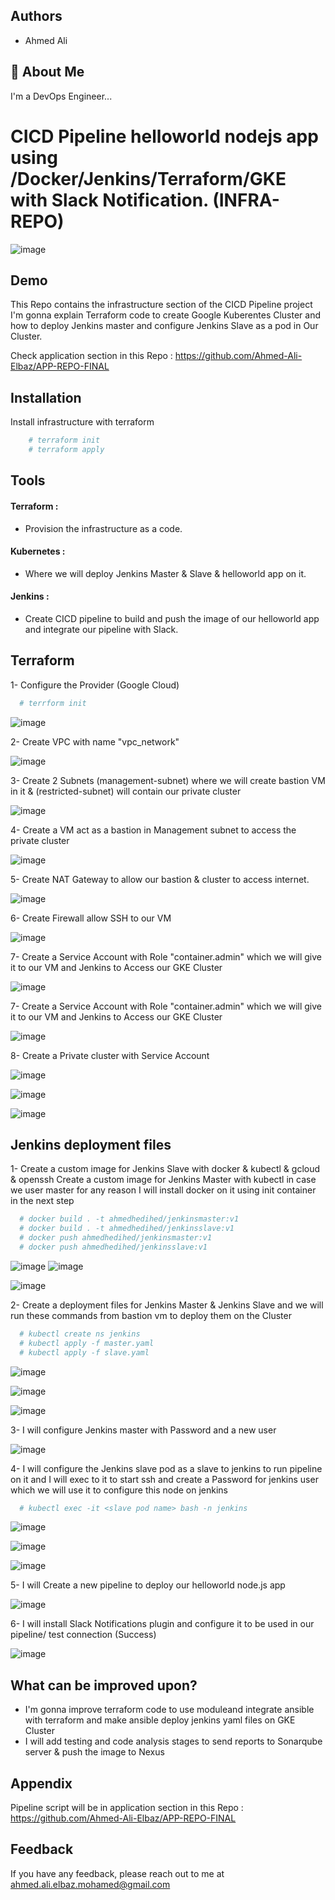 
## Authors

- Ahmed Ali


## 🚀 About Me
I'm a DevOps Engineer...


# CICD Pipeline helloworld nodejs app using /Docker/Jenkins/Terraform/GKE with Slack Notification. (INFRA-REPO)


![image](https://drive.google.com/uc?export=view&id=1kfFk58q_RHBJKEIvW1BKi5RREnmaeA31)


## Demo
This Repo contains the infrastructure section of the CICD Pipeline project I'm gonna explain Terraform code to create Google Kuberentes Cluster and how to deploy Jenkins master and configure Jenkins Slave as a pod in Our Cluster.


Check application section in this Repo : https://github.com/Ahmed-Ali-Elbaz/APP-REPO-FINAL


## Installation

Install  infrastructure with terraform

```bash
    # terraform init
    # terraform apply
```
    
## Tools

#### Terraform :


  - Provision the infrastructure as a code.



#### Kubernetes :


  - Where we will deploy Jenkins Master & Slave & helloworld app on it.


#### Jenkins :


  - Create CICD pipeline to build and push the image of our helloworld app and integrate our pipeline with Slack.



## Terraform 
1- Configure the Provider (Google Cloud)
```bash
  # terrform init
```
![image](https://drive.google.com/uc?export=view&id=1FnFvZzTYkkEbWfo-opvKrpxv8sWgZEu9)


2- Create VPC with name "vpc_network"

![image](https://drive.google.com/uc?export=view&id=1dQYLBdKLpoMuncG8SNLXW3unqNiG7Qwj)

3- Create 2 Subnets (management-subnet) where we will create bastion VM in it & (restricted-subnet) will contain our private cluster

![image](https://drive.google.com/uc?export=view&id=1XTkZVE91ZE62n5W1BsKQjXoxLH3DBnor)

4- Create a VM act as a bastion in Management subnet to access the private cluster

![image](https://drive.google.com/uc?export=view&id=1IGktWw5bOTG11RPkDCn4aj7MYqaoUJn7)
 
5- Create NAT Gateway to allow our bastion & cluster to access internet.

![image](https://drive.google.com/uc?export=view&id=1Rq18cnqhOWcwyaH3PCJ5Hl5gqqYeVdfT)

6- Create Firewall allow SSH to our VM

![image](https://drive.google.com/uc?export=view&id=17VzoOSv_8egeUgzN1X5jLMCU9dPNargd)

7- Create a Service Account with Role "container.admin" which we will give it to our VM and Jenkins to Access our GKE Cluster

![image](https://drive.google.com/uc?export=view&id=1tLv8yvnQtFKEfpnfJSFEzO0HaQ6VVOwz)

7- Create a Service Account with Role "container.admin" which we will give it to our VM and Jenkins to Access our GKE Cluster

![image](https://drive.google.com/uc?export=view&id=1tLv8yvnQtFKEfpnfJSFEzO0HaQ6VVOwz)

8- Create a Private cluster with  Service Account

![image](https://drive.google.com/uc?export=view&id=1DBA_HtyioU9QOMuSWvz2IQNJaLv5wmML)

![image](https://drive.google.com/uc?export=view&id=1Z1L6ZYFM8A7yM-FmqCwRcp-JOwGhbUnL)

![image](https://drive.google.com/uc?export=view&id=1FsTGZzDsPQqYFUAeYYqmu7rOBSvOnmPn)









## Jenkins deployment files
1- Create a custom image for Jenkins Slave with docker & kubectl & gcloud & openssh
   Create a custom image for Jenkins Master with kubectl in case we user master for any reason I will install docker on it using init container in the next step
```bash
  # docker build . -t ahmedhedihed/jenkinsmaster:v1
  # docker build . -t ahmedhedihed/jenkinsslave:v1
  # docker push ahmedhedihed/jenkinsmaster:v1
  # docker push ahmedhedihed/jenkinsslave:v1
```
![image](https://drive.google.com/uc?export=view&id=12AYgwHxeZg8u8asDqcuSZv0_pGNPtPEp)
![image](https://drive.google.com/uc?export=view&id=1xw5hM4sjgdi0fSgQaWhfqD6Hjrkv7KP9)

![image](https://drive.google.com/uc?export=view&id=1txFLVJqvEfP-RW0KslyV-_8nIshIOtcg)

2- Create a deployment files for Jenkins Master & Jenkins Slave and we will run these commands from bastion vm to deploy them on the Cluster
```bash
  # kubectl create ns jenkins
  # kubectl apply -f master.yaml
  # kubectl apply -f slave.yaml
```
![image](https://drive.google.com/uc?export=view&id=1P8b7OWmLx4BYwvfmZ5oAIKbpFMAbytVp)

![image](https://drive.google.com/uc?export=view&id=1Kqzx_jux7tJYL8NAxpeiW6bjofoQL6h9)

![image](https://drive.google.com/uc?export=view&id=19MIp9bv2sUjVicomw06IEZjQ8awyRD-n)

3- I will configure Jenkins master with Password and a new user

![image](https://drive.google.com/uc?export=view&id=1wWSqq1Onnbqx85NCOa3INAa6iOwbKbtp)

4- I will configure the Jenkins slave pod as a slave to jenkins to run pipeline on it and I will exec to it to start ssh and create a Password for jenkins user which we will use it to configure this node on jenkins
```bash
  # kubectl exec -it <slave pod name> bash -n jenkins

```
![image](https://drive.google.com/uc?export=view&id=1lJoTmoQh8o0pZ7403tc21cdEdB397iR-)

![image](https://drive.google.com/uc?export=view&id=1VK7sXQMxCGvZEjADUZ9RQU2n5HY0KX1-)

![image](https://drive.google.com/uc?export=view&id=1WP-TxvS7Uv0x-egqAbneTLwDFfJlFCmM)

5- I will Create a new pipeline to deploy our helloworld node.js app

![image](https://drive.google.com/uc?export=view&id=1V-ZGysttM_GahLHYzbD1psFQJrvkRHq9)

6- I will install Slack Notifications plugin and configure it to be used in our pipeline/ test connection (Success)

![image](https://drive.google.com/uc?export=view&id=1CzTbyCfnKH-Lcydpn0DfJMTpbfMIW3lc)

## What can be improved upon?

- I'm gonna improve terraform code to use moduleand integrate ansible with terraform and make ansible deploy jenkins yaml files on GKE Cluster
- I will add testing and code analysis stages to send reports to Sonarqube server & push the image to Nexus

## Appendix

Pipeline script will be in application section in this Repo : https://github.com/Ahmed-Ali-Elbaz/APP-REPO-FINAL

## Feedback

If you have any feedback, please reach out to me at ahmed.ali.elbaz.mohamed@gmail.com
